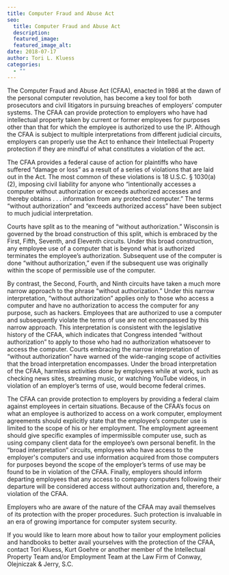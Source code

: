 ```yaml
---
title: Computer Fraud and Abuse Act
seo:
  title: Computer Fraud and Abuse Act
  description:
  featured_image:
  featured_image_alt:
date: 2018-07-17
author: Tori L. Kluess
categories:
  - ""
---
```


The Computer Fraud and Abuse Act (CFAA), enacted in 1986 at the dawn of the personal computer revolution, has become a key tool for both prosecutors and civil litigators in pursuing breaches of employers’ computer systems. The CFAA can provide protection to employers who have had intellectual property taken by current or former employees for purposes other than that for which the employee is authorized to use the IP. Although the CFAA is subject to multiple interpretations from different judicial circuits, employers can properly use the Act to enhance their Intellectual Property protection if they are mindful of what constitutes a violation of the act.

The CFAA provides a federal cause of action for plaintiffs who have suffered “damage or loss” as a result of a series of violations that are laid out in the Act. The most common of these violations is 18 U.S.C. § 1030(a)(2), imposing civil liability for anyone who “intentionally accesses a computer without authorization or exceeds authorized accesses and thereby obtains . . . information from any protected computer.” The terms “without authorization” and “exceeds authorized access” have been subject to much judicial interpretation.

Courts have split as to the meaning of “without authorization.” Wisconsin is governed by the broad construction of this split, which is embraced by the First, Fifth, Seventh, and Eleventh circuits. Under this broad construction, any employee use of a computer that is beyond what is authorized terminates the employee’s authorization. Subsequent use of the computer is done “without authorization,” even if the subsequent use was originally within the scope of permissible use of the computer.

By contrast, the Second, Fourth, and Ninth circuits have taken a much more narrow approach to the phrase “without authorization.” Under this narrow interpretation, “without authorization” applies only to those who access a computer and have no authorization to access the computer for any purpose, such as hackers. Employees that are authorized to use a computer and subsequently violate the terms of use are not encompassed by this narrow approach. This interpretation is consistent with the legislative history of the CFAA, which indicates that Congress intended “without authorization” to apply to those who had no authorization whatsoever to access the computer. Courts embracing the narrow interpretation of “without authorization” have warned of the wide-ranging scope of activities that the broad interpretation encompasses. Under the broad interpretation of the CFAA, harmless activities done by employees while at work, such as checking news sites, streaming music, or watching YouTube videos, in violation of an employer’s terms of use, would become federal crimes.

The CFAA can provide protection to employers by providing a federal claim against employees in certain situations. Because of the CFAA’s focus on what an employee is authorized to access on a work computer, employment agreements should explicitly state that the employee’s computer use is limited to the scope of his or her employment. The employment agreement should give specific examples of impermissible computer use, such as using company client data for the employee’s own personal benefit. In the “broad interpretation” circuits, employees who have access to the employer's computers and use information acquired from those computers for purposes beyond the scope of the employer’s terms of use may be found to be in violation of the CFAA. Finally, employers should inform departing employees that any access to company computers following their departure will be considered access without authorization and, therefore, a violation of the CFAA.

Employers who are aware of the nature of the CFAA may avail themselves of its protection with the proper procedures. Such protection is invaluable in an era of growing importance for computer system security.

If you would like to learn more about how to tailor your employment policies and handbooks to better avail yourselves with the protection of the CFAA, contact Tori Kluess, Kurt Goehre or another member of the Intellectual Property Team and/or Employment Team at the Law Firm of Conway, Olejniczak & Jerry, S.C.
